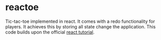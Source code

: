 # reactoe

Tic-tac-toe implemented in react. It comes with a redo functionality for players. It achieves this by storing all state change the application. This code builds upon the official [react tutorial](https://reactjs.org/tutorial/tutorial.html).